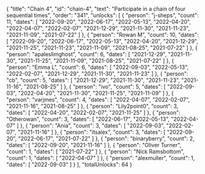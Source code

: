 {
  "title": "Chain 4",
  "id": "chain-4",
  "text": "Participate in a chain of four sequential times",
  "order": "341",
  "unlocks": [
    {
      "person": "j-sheps",
      "count": 11,
      "dates": [
        "2022-09-20",
        "2022-06-17",
        "2022-05-13",
        "2022-04-20",
        "2022-04-07",
        "2022-02-07",
        "2021-12-29",
        "2021-11-30",
        "2021-11-23",
        "2021-11-09",
        "2021-07-22"
      ]
    },
    {
      "person": "Rowan M",
      "count": 10,
      "dates": [
        "2022-09-20",
        "2022-06-17",
        "2022-05-13",
        "2022-04-20",
        "2021-12-29",
        "2021-11-25",
        "2021-11-23",
        "2021-11-09",
        "2021-08-25",
        "2021-07-22"
      ]
    },
    {
      "person": "apaleslimghost",
      "count": 6,
      "dates": [
        "2021-12-29",
        "2021-11-30",
        "2021-11-25",
        "2021-11-09",
        "2021-08-25",
        "2021-07-22"
      ]
    },
    {
      "person": "Emma L",
      "count": 6,
      "dates": [
        "2022-09-03",
        "2022-05-13",
        "2022-02-07",
        "2021-12-29",
        "2021-11-30",
        "2021-11-23"
      ]
    },
    {
      "person": "cb",
      "count": 5,
      "dates": [
        "2021-12-29",
        "2021-11-30",
        "2021-11-23",
        "2021-11-16",
        "2021-08-25"
      ]
    },
    {
      "person": "ivo",
      "count": 5,
      "dates": [
        "2022-09-03",
        "2022-04-20",
        "2021-11-30",
        "2021-11-25",
        "2021-11-09"
      ]
    },
    {
      "person": "varjmes",
      "count": 4,
      "dates": [
        "2022-04-07",
        "2022-02-07",
        "2021-11-16",
        "2021-08-25"
      ]
    },
    {
      "person": "Lily2point0",
      "count": 3,
      "dates": [
        "2022-04-20",
        "2022-02-07",
        "2021-11-25"
      ]
    },
    {
      "person": "Otherowan",
      "count": 3,
      "dates": [
        "2022-06-17",
        "2022-05-13",
        "2022-04-07"
      ]
    },
    {
      "person": "Ania",
      "count": 3,
      "dates": [
        "2022-09-03",
        "2022-02-07",
        "2021-11-16"
      ]
    },
    {
      "person": "itsalex",
      "count": 3,
      "dates": [
        "2022-09-20",
        "2022-06-17",
        "2021-07-22"
      ]
    },
    {
      "person": "binaryberry",
      "count": 2,
      "dates": [
        "2022-09-20",
        "2021-11-16"
      ]
    },
    {
      "person": "Oliver Turner",
      "count": 1,
      "dates": [
        "2021-07-22"
      ]
    },
    {
      "person": "Nick Ramsbottom",
      "count": 1,
      "dates": [
        "2022-04-07"
      ]
    },
    {
      "person": "alexmuller",
      "count": 1,
      "dates": [
        "2022-09-03"
      ]
    }
  ],
  "totalUnlocks": 64
}